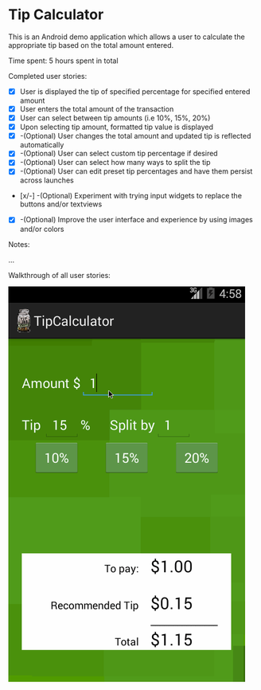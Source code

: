 # Tip Calculator

This is an Android demo application which allows a user to calculate the appropriate tip based on the total amount entered.

Time spent: 5 hours spent in total

Completed user stories:

 * [x] User is displayed the tip of specified percentage for specified entered amount
 * [x] User enters the total amount of the transaction
 * [x] User can select between tip amounts (i.e 10%, 15%, 20%)
 * [x] Upon selecting tip amount, formatted tip value is displayed
 * [x] -(Optional) User changes the total amount and updated tip is reflected automatically
 * [x] -(Optional) User can select custom tip percentage if desired
 * [x] -(Optional) User can select how many ways to split the tip
 * [x] -(Optional) User can edit preset tip percentages and have them persist across launches
 * [x/-] -(Optional) Experiment with trying input widgets to replace the buttons and/or textviews
 * [x] -(Optional) Improve the user interface and experience by using images and/or colors
 
Notes:

...

Walkthrough of all user stories:

![Video Walkthrough](tipCalculator.gif)
